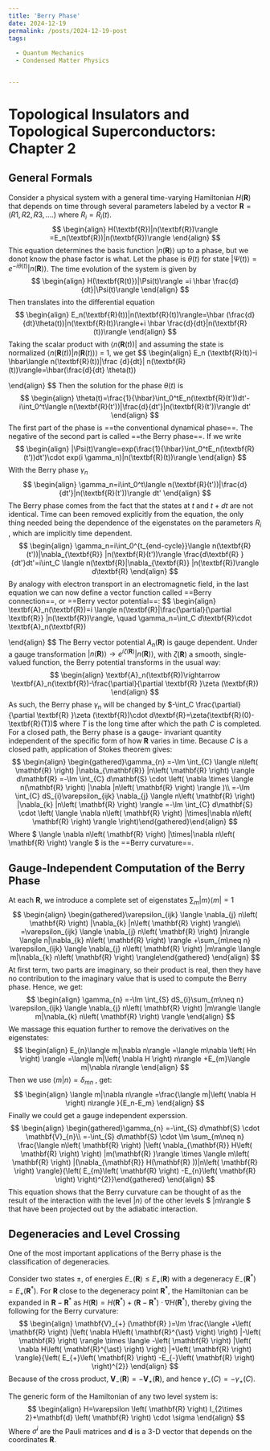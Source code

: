 ```yaml
---
title: 'Berry Phase'
date: 2024-12-19
permalink: /posts/2024-12-19-post
tags:
 
  - Quantum Mechanics 
  - Condensed Matter Physics


---
```



Topological Insulators and Topological Superconductors: Chapter 2
======

## General Formals

Consider a physical system with a general time-varying Hamiltonian $H(\textbf{R})$ that depends on time through several parameters labeled by a vector $\textbf{R}= (R1, R2, R3, . . . .)$ where $R_i = R_i (t)$.
$$
\begin{align}
H(\textbf{R})|n(\textbf{R})\rangle =E_n(\textbf{R})|n(\textbf{R})\rangle
\end{align}
$$
This equation determines the basis function $|n(\textbf{R})\rangle$ up to a phase, but we donot know the phase factor is what. Let the phase is $\theta(t)$ for state $|\Psi(t)\rangle=e^{-i\theta(t)}|n(\textbf{R})\rangle$. The time evolution of the system is given by 
$$
\begin{align}
H(\textbf{R(t)})|\Psi(t)\rangle =i \hbar \frac{d}{dt}|\Psi(t)\rangle
\end{align}
$$
Then translates into the differential equation 
$$
\begin{align}
E_n(\textbf{R}(t))|n(\textbf{R}(t))\rangle=\hbar (\frac{d}{dt}\theta(t))|n(\textbf{R}(t))\rangle+i \hbar \frac{d}{dt}|n(\textbf{R}(t))\rangle
\end{align}
$$
Taking the scalar product with $\langle n(\textbf{R}(t))|$ and assuming the state is normalized $\langle n(\textbf{R}(t))|n(\textbf{R}(t))\rangle$ = 1, we get 
$$
\begin{align}
E_n (\textbf{R}(t))-i \hbar\langle n(\textbf{R}(t))|\frac {d}{dt}| n(\textbf{R}(t))\rangle=\hbar(\frac{d}{dt} \theta(t))

\end{align}
$$
Then the solution for the phase $\theta (t)$ is
$$
\begin{align}
\theta(t)=\frac{1}{\hbar}\int_0^tE_n(\textbf{R}(t'))dt'-i\int_0^t\langle n(\textbf{R}(t'))|\frac{d}{dt'}|n(\textbf{R}(t'))\rangle dt'
\end{align}
$$
 The first part of  the phase is ==the conventional dynamical phase==. The negative of the second part is called ==the Berry phase==. If we write
$$
\begin{align}
|\Psi(t)\rangle=exp(\frac{1}{\hbar}\int_0^tE_n(\textbf{R}(t'))dt')\cdot exp(i \gamma_n)|n(\textbf{R}(t))\rangle
\end{align}
$$
With the Berry phase $\gamma_n$
$$
\begin{align}
\gamma_n=i\int_0^t\langle n(\textbf{R}(t'))|\frac{d}{dt'}|n(\textbf{R}(t'))\rangle dt'
\end{align}
$$
The Berry phase comes from the fact that the states at $t$ and $t + dt$ are not identical. Time can been removed explicitly from the equation, the only thing needed being the dependence of the eigenstates on the parameters $R_i$ , which are implicitly time dependent.
$$
\begin{align}
\gamma_n=i\int_0^{t_{end-cycle}}\langle n(\textbf{R}(t'))|\nabla_{\textbf{R}} |n(\textbf{R}(t'))\rangle \frac{d\textbf{R} }{dt'}dt'=i\int_C \langle n(\textbf{R}|\nabla_{\textbf{R}} |n(\textbf{R})\rangle d\textbf{R}
\end{align}
$$
By analogy with electron transport in an electromagnetic field, in the last equation we can now define a vector function called ==Berry connection==, or ==Berry vector potential==:
$$
\begin{align}
\textbf{A}_n(\textbf{R})=i \langle n(\textbf{R}|\frac{\partial}{\partial \textbf{R}} |n(\textbf{R})\rangle, \quad \gamma_n=\int_C d\textbf{R}\cdot \textbf{A}_n(\textbf{R})

\end{align}
$$
The Berry vector potential $A_n(\textbf{R})$ is gauge dependent. Under a gauge transformation $|n(\textbf{R})\rangle \rightarrow e^{i \zeta (\textbf{R})}|n(\textbf{R})\rangle$, with $\zeta (\textbf{R})$ a smooth, single-valued function, the Berry potential transforms in the usual way:
$$
\begin{align}
\textbf{A}_n(\textbf{R})\rightarrow \textbf{A}_n(\textbf{R})-\frac{\partial}{\partial \textbf{R} }\zeta (\textbf{R})
\end{align}
$$
As such, the Berry phase $\gamma _n$ will be changed by $-\int_C  \frac{\partial}{\partial \textbf{R} }\zeta (\textbf{R})\cdot d\textbf{R}=\zeta(\textbf{R}(0)-\textbf{R}(T))$ where $T$ is the long time after which the path $C$​ is completed. For a closed path, the Berry phase is a gauge- invariant quantity independent of the specific form of how $\textbf{R}$ varies in time. Because $C$ is a closed path, application of Stokes theorem gives:
$$
\begin{align}
\begin{gathered}\gamma_{n} =-\Im \int_{C} \langle n\left( \mathbf{R} \right) |\nabla_{\mathbf{R}} |n\left( \mathbf{R} \right) \rangle d\mathbf{R} =-\Im \int_{C} d\mathbf{S} \cdot \left( \nabla \times \langle n(\mathbf{R} \right) |\nabla |n\left( \mathbf{R} \right) \rangle )\\ =-\Im \int_{C} dS_{i}\varepsilon_{ijk} \nabla_{j} \langle n\left( \mathbf{R} \right) |\nabla_{k} |n\left( \mathbf{R} \right) \rangle =-\Im \int_{C} d\mathbf{S} \cdot \left( \langle \nabla n\left( \mathbf{R} \right) |\times|\nabla n\left( \mathbf{R} \right) \rangle \right)\end{gathered}\end{align}
$$
Where $ \langle \nabla n\left( \mathbf{R} \right) |\times|\nabla n\left( \mathbf{R} \right) \rangle $ is the ==Berry curvature==.

## Gauge-Independent Computation of the Berry Phase

At each $\textbf{R}$, we introduce a complete set of eigenstates $\sum_m|m\rangle\langle m|=1$
$$
\begin{align}
\begin{gathered}\varepsilon_{ijk} \langle \nabla_{j} n\left( \mathbf{R} \right) |\nabla_{k} |n\left( \mathbf{R} \right) \rangle\\ =\varepsilon_{ijk} \langle \nabla_{j} n\left( \mathbf{R} \right) |n\rangle \langle n|\nabla_{k} n\left( \mathbf{R} \right) \rangle +\sum_{m\neq n} \varepsilon_{ijk} \langle \nabla_{j} n\left( \mathbf{R} \right) |m\rangle \langle m|\nabla_{k} n\left( \mathbf{R} \right) \rangle\end{gathered}
\end{align}
$$
At first term, two parts are imaginary, so their product is real, then they have no contribution to the imaginary value that is used to compute the Berry phase. Hence, we get:
$$
\begin{align}
\gamma_{n} =-\Im \int_{S} dS_{i}\sum_{m\neq n} \varepsilon_{ijk} \langle \nabla_{j} n\left( \mathbf{R} \right) |m\rangle \langle m|\nabla_{k} n\left( \mathbf{R} \right) \rangle
\end{align}
$$
We massage this equation further to remove the derivatives on the eigenstates:
$$
\begin{align}
E_{n}\langle m|\nabla n\rangle =\langle m\nabla \left( Hn \right) \rangle =\langle m|\left( \nabla H \right) n\rangle +E_{m}\langle m|\nabla n\rangle
\end{align}
$$
Then we use $\langle m|n\rangle=\delta_{mn}$ , get:
$$
\begin{align}
\langle m|\nabla n\rangle =\frac{\langle m|\left( \nabla H \right) n\rangle }{E_n-E_m}
\end{align}
$$
Finally we could get a gauge independent experssion.
$$
\begin{align}
\begin{gathered}\gamma_{n} =-\int_{S} d\mathbf{S} \cdot \mathbf{V}_{n}\\ =-\int_{S} d\mathbf{S} \cdot \Im \sum_{m\neq n} \frac{\langle n\left( \mathbf{R} \right) |\left( \nabla_{\mathbf{R}} H\left( \mathbf{R} \right) \right) |m(\mathbf{R} )\rangle \times \langle m\left( \mathbf{R} \right) |(\nabla_{\mathbf{R}} H(\mathbf{R} ))|n\left( \mathbf{R} \right) \rangle}{\left( E_{m}\left( \mathbf{R} \right) -E_{n}\left( \mathbf{R} \right) \right)^{2}}\end{gathered}
\end{align}
$$
This equation shows that the Berry curvature can be thought of as the result of the interaction with the level $|n\rangle$ of the other levels $ |m\rangle $ that have been projected out by the adiabatic interaction. 

## Degeneracies and Level Crossing

One of the most important applications of the Berry phase is the classification of degeneracies. 

Consider two states $\pm$, of energies $E_-(\textbf{R}) \leqslant E_+(\textbf{R})$ with a degeneracy $E_-(\textbf{R}^*) = E_+(\textbf{R}^*)$. For $\textbf{R}$ close to the degeneracy point $\textbf{R}^*$, the Hamiltonian can be expanded in $\textbf{R}-\textbf{R}^*$ as $H(\textbf{R})=H(\textbf{R}^*)+(\textbf{R}-\textbf{R}^*)\cdot \nabla H(\textbf{R}^*)$, thereby giving the following for the Berry curvature:
$$
\begin{align}
\mathbf{V}_{+} (\mathbf{R} )=\Im \frac{\langle +\left( \mathbf{R} \right) |\left( \nabla H\left( \mathbf{R}^{\ast} \right) \right) |-\left( \mathbf{R} \right) \rangle \times \langle -\left( \mathbf{R} \right) |\left( \nabla H\left( \mathbf{R}^{\ast} \right) \right) |+\left( \mathbf{R} \right) \rangle}{\left( E_{+}\left( \mathbf{R} \right) -E_{-}\left( \mathbf{R} \right) \right)^{2}}
\end{align}
$$
 Because of the cross product, $\mathbf{V}_{-} \left( \mathbf{R} \right) =-\mathbf{V}_{+} \left( \mathbf{R} \right)$, and hence $\gamma_{-} \left( C \right) =-\gamma_{+} \left( C \right)$.

The generic form of the Hamiltonian of any two level system is:
$$
\begin{align}
H=\varepsilon \left( \mathbf{R} \right) I_{2\times 2}+\mathbf{d} \left( \mathbf{R} \right) \cdot \sigma
\end{align}
$$
Where $\sigma^i$ are the Pauli matrices and $\textbf{d}$ is a 3-D vector that depends on the coordinates $\textbf{R}$. 




















